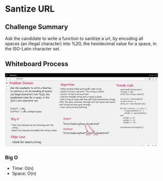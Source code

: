 # Santize URL


## Challenge Summary

Ask the candidate to write a function to sanitize a url, by encoding all spaces (an illegal character) 
into %20, the hexidecimal value for a space, in the ISO-Latin character set.

## Whiteboard Process

![Whiteboard](Whiteboard.png)

### Big O
- Time: O(n) 
- Space: O(n)

